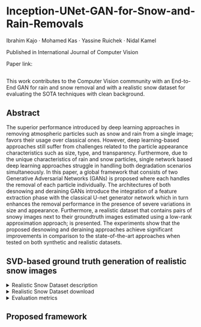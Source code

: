 # Inception-UNet-GAN-for-Snow-and-Rain-Removals

Ibrahim Kajo · Mohamed Kas · Yassine Ruichek · Nidal Kamel

Published in International Journal of Computer Vision 

Paper link: 
##
<p>
This work contributes to the Computer Vision commnunity with an End-to-End GAN for rain and snow removal and with a realistic snow dataset for evaluating the SOTA techniques with clean background.
</p>
<p>

## Abstract 
The superior performance introduced by deep learning approaches in removing atmospheric particles such as snow and rain from a single image; favors their usage over classical ones. However, deep learning-based approaches still suffer from challenges related to the particle appearance characteristics such as size, type, and transparency. Furthermore, due to the unique characteristics of rain and snow particles, single network based deep learning approaches struggle in handling both degradation scenarios simultaneously.  In this paper, a global framework that consists of two Generative Adversarial Networks (GANs) is proposed where each handles the removal of each particle individually. The architectures of both desnowing and deraining GANs introduce the integration of a feature extraction phase with the classical U-net generator network which in turn enhances the removal performance in the presence of severe variations in size and appearance. Furthermore, a realistic dataset that contains pairs of snowy images next to their groundtruth images estimated using a low-rank approximation approach; is presented. The experiments show that the proposed desnowing and deraining approaches achieve significant improvements in comparison to the state-of-the-art approaches when tested on both synthetic and realistic datasets.
  

## SVD-based ground truth generation of realistic snow images 
<details><summary> Realistic Snow Dataset description</summary>
<p>


</p>
</details>
  
<details><summary> Realistic Snow Dataset download</summary>
<p>

  link : https://drive.utbm.fr/s/CJTsFZgGqMMCRin

</p>
</details>
  <details><summary> Evaluation metrics</summary>
<p>

  

</p>
</details>
    
## Proposed framework 
